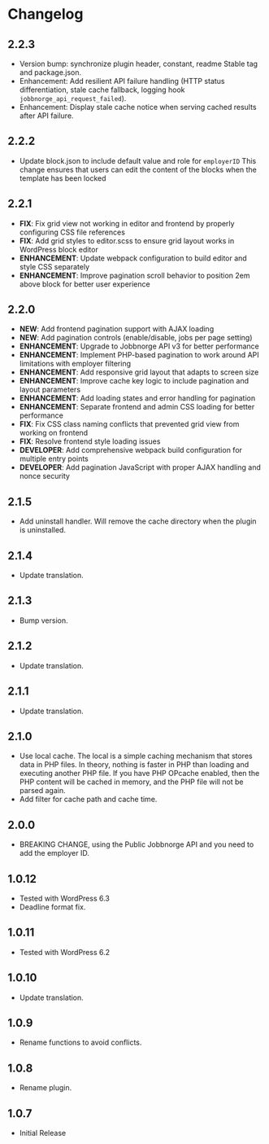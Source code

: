 # Changelog

## 2.2.3
* Version bump: synchronize plugin header, constant, readme Stable tag and package.json.
* Enhancement: Add resilient API failure handling (HTTP status differentiation, stale cache fallback, logging hook `jobbnorge_api_request_failed`).
* Enhancement: Display stale cache notice when serving cached results after API failure.

## 2.2.2
* Update block.json to include default value and role for `employerID`
  This change ensures that users can edit the content of the blocks when the template has been locked

## 2.2.1

* **FIX**: Fix grid view not working in editor and frontend by properly configuring CSS file references
* **FIX**: Add grid styles to editor.scss to ensure grid layout works in WordPress block editor
* **ENHANCEMENT**: Update webpack configuration to build editor and style CSS separately
* **ENHANCEMENT**: Improve pagination scroll behavior to position 2em above block for better user experience

## 2.2.0

* **NEW**: Add frontend pagination support with AJAX loading
* **NEW**: Add pagination controls (enable/disable, jobs per page setting)
* **ENHANCEMENT**: Upgrade to Jobbnorge API v3 for better performance
* **ENHANCEMENT**: Implement PHP-based pagination to work around API limitations with employer filtering
* **ENHANCEMENT**: Add responsive grid layout that adapts to screen size
* **ENHANCEMENT**: Improve cache key logic to include pagination and layout parameters
* **ENHANCEMENT**: Add loading states and error handling for pagination
* **ENHANCEMENT**: Separate frontend and admin CSS loading for better performance
* **FIX**: Fix CSS class naming conflicts that prevented grid view from working on frontend
* **FIX**: Resolve frontend style loading issues
* **DEVELOPER**: Add comprehensive webpack build configuration for multiple entry points
* **DEVELOPER**: Add pagination JavaScript with proper AJAX handling and nonce security

## 2.1.5

* Add uninstall handler. Will remove the cache directory when the plugin is uninstalled.

## 2.1.4

* Update translation.

## 2.1.3

* Bump version.

## 2.1.2

* Update translation.

## 2.1.1

* Update translation.

## 2.1.0

* Use local cache. The local is a simple caching mechanism that stores data in PHP files. In theory, nothing is faster in PHP than loading and executing another PHP file. If you have PHP OPcache enabled, then the PHP content will be cached in memory, and the PHP file will not be parsed again.
* Add filter for cache path and cache time.

## 2.0.0

* BREAKING CHANGE, using the Public Jobbnorge API and you need to add the employer ID.

## 1.0.12

* Tested with WordPress 6.3
* Deadline format fix.

## 1.0.11

* Tested with WordPress 6.2

## 1.0.10

* Update translation.

## 1.0.9

* Rename functions to avoid conflicts.

## 1.0.8

* Rename plugin.

## 1.0.7

* Initial Release
